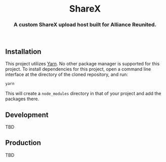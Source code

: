 <div align="center">
    <h1>ShareX</h1>
    <h3>A custom ShareX upload host built for Alliance Reunited.</h3>
</div>
<br />

## Installation
This project utilizes [Yarn](https://yarnpkg.com). No other package manager is supported for this project.
To install dependencies for this project, open a command line interface at the directory of the cloned repository, and run:
```sh
yarn
```

This will create a `node_modules` directory in that of your project and add the packages there.

## Development
TBD

## Production
TBD
